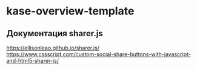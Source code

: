 # kase-overview-template

  
## Документация sharer.js  
https://ellisonleao.github.io/sharer.js/  
https://www.cssscript.com/custom-social-share-buttons-with-javascript-and-html5-sharer-js/
